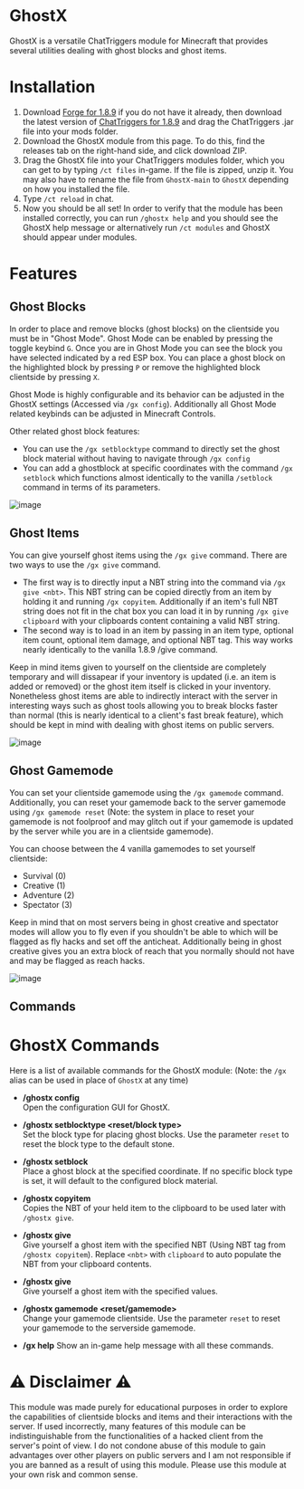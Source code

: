 # GhostX
GhostX is a versatile ChatTriggers module for Minecraft that provides several utilities dealing with ghost blocks and ghost items.

# Installation
1. Download [Forge for 1.8.9](https://files.minecraftforge.net/net/minecraftforge/forge/index_1.8.9.html) if you do not have it already, then download the latest version of [ChatTriggers for 1.8.9](https://www.chattriggers.com/) and drag the ChatTriggers .jar file into your mods folder.
2. Download the GhostX module from this page. To do this, find the releases tab on the right-hand side, and click download ZIP.
3. Drag the GhostX file into your ChatTriggers modules folder, which you can get to by typing `/ct files` in-game. If the file is zipped, unzip it. You may also have to rename the file from `GhostX-main` to `GhostX` depending on how you installed the file.
4. Type `/ct reload` in chat.
5. Now you should be all set! In order to verify that the module has been installed correctly, you can run `/ghostx help` and you should see the GhostX help message or alternatively run `/ct modules` and GhostX should appear under modules.

# Features
## Ghost Blocks
In order to place and remove blocks (ghost blocks) on the clientside you must be in "Ghost Mode". Ghost Mode can be enabled by pressing the toggle keybind `G`. Once you are in Ghost Mode you can see the block you have selected indicated by a red ESP box. You can place a ghost block on the highlighted block by pressing `P` or remove the highlighted block clientside by pressing `X`.

Ghost Mode is highly configurable and its behavior can be adjusted in the GhostX settings (Accessed via `/gx config`). Additionally all Ghost Mode related keybinds can be adjusted in Minecraft Controls.

Other related ghost block features:
- You can use the `/gx setblocktype` command to directly set the ghost block material without having to navigate through `/gx config`
- You can add a ghostblock at specific coordinates with the command `/gx setblock` which functions almost identically to the vanilla `/setblock` command in terms of its parameters.

![image](https://github.com/Arisings/GhostX/assets/96034376/084a48f8-9345-4cc1-a725-01b314d4f460)

## Ghost Items
You can give yourself ghost items using the `/gx give` command. There are two ways to use the `/gx give` command.
- The first way is to directly input a NBT string into the command via `/gx give <nbt>`. This NBT string can be copied directly from an item by holding it and running `/gx copyitem`. Additionally if an item's full NBT string does not fit in the chat box you can load it in by running `/gx give clipboard` with your clipboards content containing a valid NBT string.
- The second way is to load in an item by passing in an item type, optional item count, optional item damage, and optional NBT tag. This way works nearly identically to the vanilla 1.8.9 /give command.

Keep in mind items given to yourself on the clientside are completely temporary and will dissapear if your inventory is updated (i.e. an item is added or removed) or the ghost item itself is clicked in your inventory. Nonetheless ghost items are able to indirectly interact with the server in interesting ways such as ghost tools allowing you to break blocks faster than normal (this is nearly identical to a client's fast break feature), which should be kept in mind with dealing with ghost items on public servers. 

![image](https://github.com/Arisings/GhostX/assets/96034376/19f1001f-4602-4414-aaf4-a7961b3453d0)

## Ghost Gamemode
You can set your clientside gamemode using the `/gx gamemode` command. Additionally, you can reset your gamemode back to the server gamemode using `/gx gamemode reset` (Note: the system in place to reset your gamemode is not foolproof and may glitch out if your gamemode is updated by the server while you are in a clientside gamemode).

You can choose between the 4 vanilla gamemodes to set yourself clientside:
- Survival (0)
- Creative (1)
- Adventure (2)
- Spectator (3)

Keep in mind that on most servers being in ghost creative and spectator modes will allow you to fly even if you shouldn't be able to which will be flagged as fly hacks and set off the anticheat. Additionally being in ghost creative gives you an extra block of reach that you normally should not have and may be flagged as reach hacks.

![image](https://github.com/Arisings/GhostX/assets/96034376/d3448962-2de6-466d-b032-0035dc5b5ca2)

## Commands
# GhostX Commands
Here is a list of available commands for the GhostX module:
(Note: the `/gx` alias can be used in place of `GhostX` at any time)

- **/ghostx config**  
  Open the configuration GUI for GhostX.

- **/ghostx setblocktype <reset/block type>**  
  Set the block type for placing ghost blocks. Use the parameter `reset` to reset the block type to the default stone.

- **/ghostx setblock <x> <y> <z> <block type>**  
  Place a ghost block at the specified coordinate. If no specific block type is set, it will default to the configured block material.

- **/ghostx copyitem**  
  Copies the NBT of your held item to the clipboard to be used later with `/ghostx give`.

- **/ghostx give <nbt>**  
  Give yourself a ghost item with the specified NBT (Using NBT tag from `/ghostx copyitem`). Replace `<nbt>` with `clipboard` to auto populate the NBT from your clipboard  contents.

- **/ghostx give <item type> <count> <damage> <tag>**  
  Give yourself a ghost item with the specified values.

- **/ghostx gamemode <reset/gamemode>**  
  Change your gamemode clientside. Use the parameter `reset` to reset your gamemode to the serverside gamemode.

- **/gx help**
  Show an in-game help message with all these commands.
  
# ⚠️ Disclaimer ⚠️
This module was made purely for educational purposes in order to explore the capabilities of clientside blocks and items and their interactions with the server. If used incorrectly, many features of this module can be indistinguishable from the functionalities of a hacked client from the server's point of view. I do not condone abuse of this module to gain advantages over other players on public servers and I am not responsible if you are banned as a result of using this module. Please use this module at your own risk and common sense.
